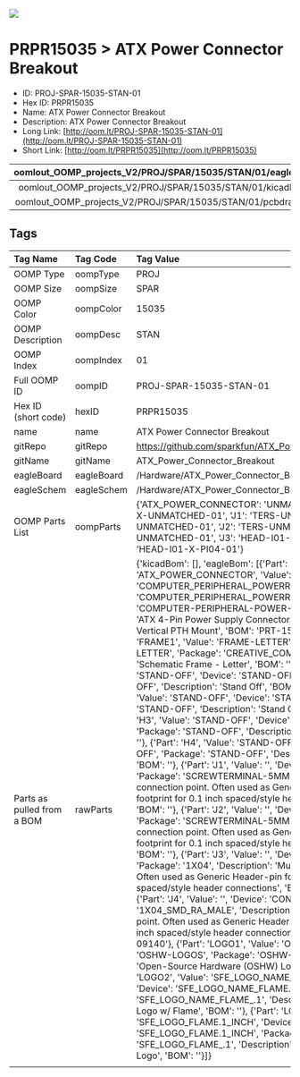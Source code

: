 


  
![][im]
# PRPR15035 > ATX Power Connector Breakout

- ID: PROJ-SPAR-15035-STAN-01
- Hex ID: PRPR15035
- Name: ATX Power Connector Breakout
- Description: ATX Power Connector Breakout
- Long Link: [http://oom.lt/PROJ-SPAR-15035-STAN-01](http://oom.lt/PROJ-SPAR-15035-STAN-01)
- Short Link: [http://oom.lt/PRPR15035](http://oom.lt/PRPR15035)
  

|oomlout_OOMP_projects_V2/PROJ/SPAR/15035/STAN/01/eagleImage.png|oomlout_OOMP_projects_V2/PROJ/SPAR/15035/STAN/01/eagleSchemImage.png|oomlout_OOMP_projects_V2/PROJ/SPAR/15035/STAN/01/kicadPcb3dFront.png|oomlout_OOMP_projects_V2/PROJ/SPAR/15035/STAN/01/kicadPcb3dBack.png|
| :---: | :---: | :---: | :---: |
|oomlout_OOMP_projects_V2/PROJ/SPAR/15035/STAN/01/kicadPcb3d.png|oomlout_OOMP_projects_V2/PROJ/SPAR/15035/STAN/01/bomBack.png|oomlout_OOMP_projects_V2/PROJ/SPAR/15035/STAN/01/bomFront.png|oomlout_OOMP_projects_V2/PROJ/SPAR/15035/STAN/01/pcbdraw.svg|
|oomlout_OOMP_projects_V2/PROJ/SPAR/15035/STAN/01/pcbdrawBack.svg||||

## Tags
  

|Tag Name|Tag Code|Tag Value|
| :--- | :--- | :--- |
|OOMP Type|oompType|PROJ|
|OOMP Size|oompSize|SPAR|
|OOMP Color|oompColor|15035|
|OOMP Description|oompDesc|STAN|
|OOMP Index|oompIndex|01|
|Full OOMP ID|oompID|PROJ-SPAR-15035-STAN-01|
|Hex ID (short code)|hexID|PRPR15035|
|name|name|ATX Power Connector Breakout|
|gitRepo|gitRepo|https://github.com/sparkfun/ATX_Power_Connector_Breakout|
|gitName|gitName|ATX_Power_Connector_Breakout|
|eagleBoard|eagleBoard|/Hardware/ATX_Power_Connector_Breakout.brd|
|eagleSchem|eagleSchem|/Hardware/ATX_Power_Connector_Breakout.sch|
|OOMP Parts List|oompParts|{'ATX_POWER_CONNECTOR': 'UNMATCHED-UNMATCHED-X-UNMATCHED-01', 'J1': 'TERS-UNMATCHED-X-UNMATCHED-01', 'J2': 'TERS-UNMATCHED-X-UNMATCHED-01', 'J3': 'HEAD-I01-X-PI04-01', 'J4': 'HEAD-I01-X-PI04-01'}|
|Parts as pulled from a BOM|rawParts|{'kicadBom': [], 'eagleBom': [{'Part': 'ATX_POWER_CONNECTOR', 'Value': 'COMPUTER_PERIPHERAL_POWERRA-VT', 'Device': 'COMPUTER_PERIPHERAL_POWERRA-VT', 'Package': 'COMPUTER-PERIPHERAL-POWER-RA-VT', 'Description': 'ATX 4-Pin Power Supply Connector - Right Angle and Vertical PTH Mount', 'BOM': 'PRT-15700'}, {'Part': 'FRAME1', 'Value': 'FRAME-LETTER', 'Device': 'FRAME-LETTER', 'Package': 'CREATIVE_COMMONS', 'Description': 'Schematic Frame - Letter', 'BOM': ''}, {'Part': 'H1', 'Value': 'STAND-OFF', 'Device': 'STAND-OFF', 'Package': 'STAND-OFF', 'Description': 'Stand Off', 'BOM': ''}, {'Part': 'H2', 'Value': 'STAND-OFF', 'Device': 'STAND-OFF', 'Package': 'STAND-OFF', 'Description': 'Stand Off', 'BOM': ''}, {'Part': 'H3', 'Value': 'STAND-OFF', 'Device': 'STAND-OFF', 'Package': 'STAND-OFF', 'Description': 'Stand Off', 'BOM': ''}, {'Part': 'H4', 'Value': 'STAND-OFF', 'Device': 'STAND-OFF', 'Package': 'STAND-OFF', 'Description': 'Stand Off', 'BOM': ''}, {'Part': 'J1', 'Value': '', 'Device': 'CONN_025MM', 'Package': 'SCREWTERMINAL-5MM-2', 'Description': 'Multi connection point. Often used as Generic Header-pin footprint for 0.1 inch spaced/style header connections', 'BOM': ''}, {'Part': 'J2', 'Value': '', 'Device': 'CONN_025MM', 'Package': 'SCREWTERMINAL-5MM-2', 'Description': 'Multi connection point. Often used as Generic Header-pin footprint for 0.1 inch spaced/style header connections', 'BOM': ''}, {'Part': 'J3', 'Value': '', 'Device': 'CONN_04', 'Package': '1X04', 'Description': 'Multi connection point. Often used as Generic Header-pin footprint for 0.1 inch spaced/style header connections', 'BOM': 'CONN-09696'}, {'Part': 'J4', 'Value': '', 'Device': 'CONN_04SMD', 'Package': '1X04_SMD_RA_MALE', 'Description': 'Multi connection point. Often used as Generic Header-pin footprint for 0.1 inch spaced/style header connections', 'BOM': 'CONN-09140'}, {'Part': 'LOGO1', 'Value': 'OSHW-LOGOS', 'Device': 'OSHW-LOGOS', 'Package': 'OSHW-LOGO-S', 'Description': 'Open-Source Hardware (OSHW) Logo', 'BOM': ''}, {'Part': 'LOGO2', 'Value': 'SFE_LOGO_NAME_FLAME.1_INCH', 'Device': 'SFE_LOGO_NAME_FLAME.1_INCH', 'Package': 'SFE_LOGO_NAME_FLAME_.1', 'Description': 'SparkFun Font Logo w/ Flame', 'BOM': ''}, {'Part': 'LOGO3', 'Value': 'SFE_LOGO_FLAME.1_INCH', 'Device': 'SFE_LOGO_FLAME.1_INCH', 'Package': 'SFE_LOGO_FLAME_.1', 'Description': 'SparkFun Flame Logo', 'BOM': ''}]}|
||||



[im]: PROJ/SPAR/15035/STAN/01/kicadPcb3d_450.png
